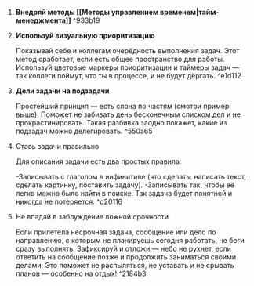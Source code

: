 
1. **Внедряй методы [[Методы управлением временем|тайм-менеджмента]]** ^933b19
2. **Используй визуальную приоритизацию**
	
	Показывай себе и коллегам очерёдность выполнения задач. Этот метод сработает, если есть общее пространство для работы. Используй цветовые маркеры приоритизации и таймеры задач — так коллеги поймут, что ты в процессе, и не будут дёргать. ^e1d112
3. **Дели задачи на подзадачи**
	
	Простейший принцип — есть слона по частям (смотри пример выше). Поможет не забивать день бесконечным списком дел и не прокрастинировать. Такая разбивка заодно покажет, какие из подзадач можно делегировать.
 ^550a65
4. Ставь задачи правильно
	
	Для описания задачи есть два простых правила:
	
	-Записывать с глаголом в инфинитиве (что сделать: написать текст, сделать картинку, поставить задачу).
	-Записывать так, чтобы её легко можно было найти в поиске. Так задача будет понятной и никогда не потеряется.
 ^d20116
5. Не впадай в заблуждение ложной срочности
	
	Если прилетела несрочная задача, сообщение или дело по направлению, с которым не планируешь сегодня работать, не беги сразу выполнять. Зафиксируй и отложи — небо не рухнет, если ответить на сообщение позже и продолжить заниматься своими делами. Это поможет не распыляться, не уставать и не срывать планов — особенно на отдых! ^2184b3